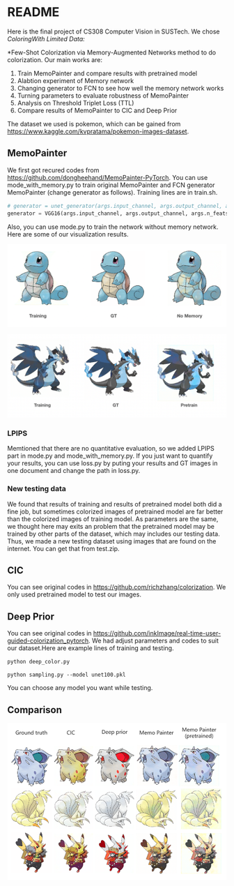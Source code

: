 # README

Here is the final project of CS308 Computer Vision in SUSTech. We chose *ColoringWith Limited Data:*

*Few-Shot Colorization via Memory-Augmented Networks method to do colorization. Our main works are:



1. Train MemoPainter and compare results with pretrained model
2. Alabtion experiment of Memory network
3. Changing generator to FCN to see how well the memory network works
4. Turning parameters to evaluate robustness of MemoPainter
5. Analysis on Threshold Triplet Loss (TTL)
6. Compare results of MemoPainter to CIC and Deep Prior



The dataset we used is pokemon, which can be gained from https://www.kaggle.com/kvpratama/pokemon-images-dataset.



## MemoPainter

We first got recured codes from https://github.com/dongheehand/MemoPainter-PyTorch. You can use mode_with_memory.py to train original MemoPainter and FCN generator MemoPainter (change generator as follows). Training lines are in train.sh.

```python
# generator = unet_generator(args.input_channel, args.output_channel, args.n_feats, args.color_feat_dim)
generator = VGG16(args.input_channel, args.output_channel, args.n_feats, args.color_feat_dim).to(device)
```

Also, you can use mode.py to train the network without memory network. Here are some of our visualization results.

![image-20220119094912177](https://github.com/stephannnnnie/jydh-final/blob/main/images/image-20220118103920239.png)

![image-20220119094937401](https://github.com/stephannnnnie/jydh-final/blob/main/images/image-20220118012935113.png)

### LPIPS

Memtioned that there are no quantitative evaluation, so we added LPIPS part in mode.py and mode_with_memory.py. If you just want to quantify your results, you can use loss.py by puting your results and GT images in one document and change the path in loss.py. 

### New testing data

We found that results of training and results of pretrained model both did a fine job, but sometimes colorized images of pretrained model are far better than the colorized images of training model. As parameters are the same, we thought here may exits an problem that the pretrained model may be trained by other parts of the dataset, which may includes our testing data. Thus, we made a new testing dataset using images that are found on the internet. You can get that from test.zip.



## CIC

You can see original codes in https://github.com/richzhang/colorization. We only used pretrained model to test our images.



## Deep Prior

You can see original codes in https://github.com/inkImage/real-time-user-guided-colorization_pytorch. We had adjust parameters and codes to suit our dataset.Here are example lines of training and testing.

```
python deep_color.py
```

```
python sampling.py --model unet100.pkl
```

You can choose any model you want while testing.



## Comparison

![image-20220119101511865](https://github.com/stephannnnnie/jydh-final/blob/main/images/image-20220118200020037.png)